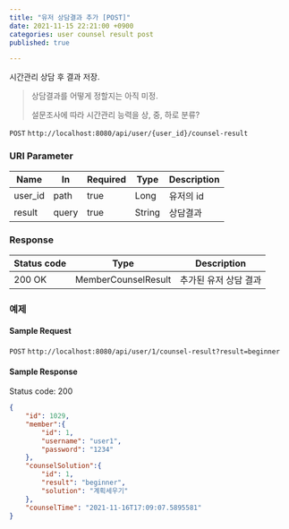 ```yaml
---
title: "유저 상담결과 추가 [POST]"
date: 2021-11-15 22:21:00 +0900
categories: user counsel result post
published: true

---
```


시간관리 상담 후 결과 저장.

>상담결과를 어떻게 정할지는 아직 미정.
>
>설문조사에 따라 시간관리 능력을 상, 중, 하로 분류?

`POST` `http://localhost:8080/api/user/{user_id}/counsel-result`

### URI Parameter

| Name    | In    | Required | Type   | Description |
| ------- | ----- | -------- | ------ | ----------- |
| user_id | path  | true     | Long   | 유저의 id   |
| result  | query | true     | String | 상담결과    |

### Response

| Status code | Type                | Description           |
| ----------- | ------------------- | --------------------- |
| 200 OK      | MemberCounselResult | 추가된 유저 상담 결과 |



### 예제

#### Sample Request

`POST` `http://localhost:8080/api/user/1/counsel-result?result=beginner`

#### Sample Response

Status code: 200

```json
{
    "id": 1029,
    "member":{
        "id": 1,
        "username": "user1",
        "password": "1234"
    },
    "counselSolution":{
        "id": 1,
        "result": "beginner",
        "solution": "계획세우기"
    },
    "counselTime": "2021-11-16T17:09:07.5895581"
}
```

